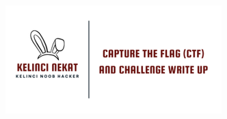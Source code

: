 <div align="center">
<img src="https://raw.githubusercontent.com/rizkytegar/Write-up/main/img/bg.png">
</div>

